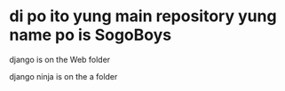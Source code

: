 # di po ito yung main repository yung name po is SogoBoys

django is on the Web folder  

django ninja is on the a folder
